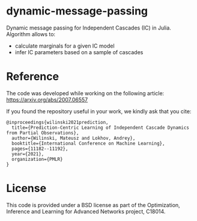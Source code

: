 
# dynamic-message-passing

Dynamic message passing for Independent Cascades (IC) in Julia.
Algorithm allows to:
- calculate marginals for a given IC model
- infer IC parameters based on a sample of cascades

# Reference

The code was developed while working on the following article:
https://arxiv.org/abs/2007.06557

If you found the repository useful in your work, we kindly ask that you cite:
```
@inproceedings{wilinski2021prediction,
  title={Prediction-Centric Learning of Independent Cascade Dynamics from Partial Observations},
  author={Wilinski, Mateusz and Lokhov, Andrey},
  booktitle={International Conference on Machine Learning},
  pages={11182--11192},
  year={2021},
  organization={PMLR}
}
```

# License

This code is provided under a BSD license as part
of the Optimization, Inference and Learning for
Advanced Networks project, C18014.
